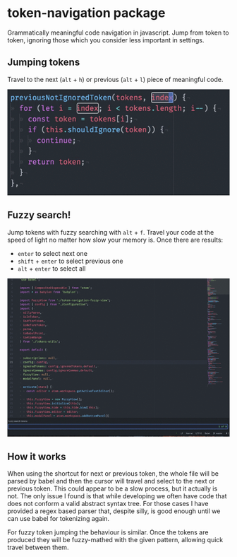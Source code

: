 # token-navigation package

Grammatically meaningful code navigation in javascript. Jump from token to token, ignoring those which you consider less important in settings.

## Jumping tokens
Travel to the next (`alt` + `h`) or previous (`alt` + `l`) piece of meaningful code.

![](https://raw.githubusercontent.com/germtb/gifs/master/token-navigation.gif)

## Fuzzy search!
Jump tokens with fuzzy searching with `alt` + `f`. Travel your code at the speed of light no matter how slow your memory is. Once there are results:
- `enter` to select next one
- `shift` + `enter` to select previous one
- `alt` + `enter` to select all

![](https://raw.githubusercontent.com/germtb/gifs/master/fuzzy-token-navigation.gif)

## How it works
When using the shortcut for next or previous token, the whole file will be parsed by babel and then the cursor will travel and select to the next or previous token. This could appear to be a slow process, but it actually is not. The only issue I found is that while developing we often have code that does not conform a valid abstract syntax tree. For those cases I have provided a regex based parser that, despite silly, is good enough until we can use babel for tokenizing again.

For fuzzy token jumping the behaviour is similar. Once the tokens are produced they will be fuzzy-mathed with the given pattern, allowing quick travel between them.
